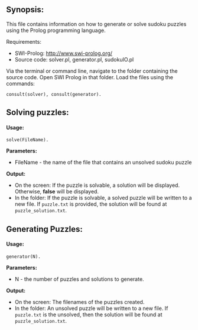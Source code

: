## Synopsis:

This file contains information on how to generate or solve sudoku puzzles using the Prolog programming language.

Requirements:
* SWI-Prolog: http://www.swi-prolog.org/
* Source code: solver.pl, generator.pl, sudokuIO.pl

Via the terminal or command line, navigate to the folder containing the source code. Open SWI Prolog in that folder. Load the files using the commands:

```
consult(solver), consult(generator).
```

## Solving puzzles:

#### Usage:
```
solve(FileName).
```

**Parameters:**

* FileName - the name of the file that contains an unsolved sudoku puzzle

**Output:**

- On the screen: If the puzzle is solvable, a solution will be displayed. Otherwise, **false** will be displayed.
- In the folder: If the puzzle is solvable, a solved puzzle will be written to a new file. If ```puzzle.txt``` is provided, the solution will be found at ```puzzle_solution.txt```.

## Generating Puzzles:

#### Usage:
```
generator(N).

```

**Parameters:**

* N - the number of puzzles and solutions to generate.

**Output:**

- On the screen: The filenames of the puzzles created.
- In the folder: An unsolved puzzle will be written to a new file. If ```puzzle.txt``` is the unsolved, then the solution will be found at ```puzzle_solution.txt```.
